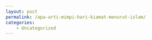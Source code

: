 ```yaml
---
layout: post
permalink: /apa-arti-mimpi-hari-kiamat-menurut-islam/
categories:
    - Uncategorized
---
```


